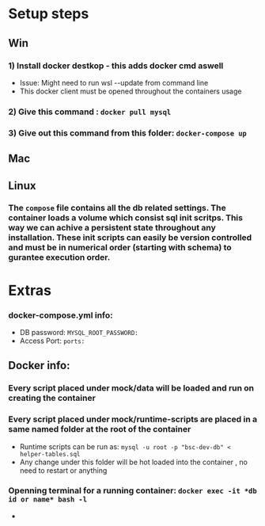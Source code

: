 # Setup steps

## Win

### 1) Install docker destkop - this adds docker cmd aswell

- Issue: Might need to run wsl --update from command line
- This docker client must be opened throughout the containers usage

### 2) Give this command : `docker pull mysql`

### 3) Give out this command from this folder: `docker-compose up`

## Mac

## Linux

### The `compose` file contains all the db related settings. The container loads a volume which consist sql init scritps. This way we can achive a persistent state throughout any installation. These init scripts can easily be version controlled and must be in numerical order (starting with schema) to gurantee execution order.

# Extras

### docker-compose.yml info:

- DB password: `MYSQL_ROOT_PASSWORD:`
- Access Port: `ports:`

## Docker info:

### Every script placed under mock/data will be loaded and run on creating the container

### Every script placed under mock/runtime-scripts are placed in a same named folder at the root of the container

- Runtime scripts can be run as: `mysql -u root -p "bsc-dev-db" < helper-tables.sql`
- Any change under this folder will be hot loaded into the container , no need to restart or anything

### Openning terminal for a running container: `docker exec -it *db id or name* bash -l`

-
